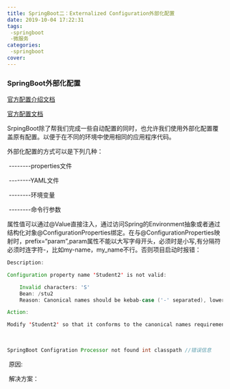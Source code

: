```yaml
---
title: SpringBoot二：Externalized Configuration外部化配置
date: 2019-10-04 17:22:31
tags:
 -springboot
 -微服务
categories:
 -springboot
cover: 
---
```


### SpringBoot外部化配置

[官方配置介绍文档](https://docs.spring.io/spring-boot/docs/2.1.9.RELEASE/reference/html/boot-features-external-config.html )

[官方配置文档](https://docs.spring.io/spring-boot/docs/current/reference/html/common-application-properties.html)

SrpingBoot除了帮我们完成一些自动配置的同时，也允许我们使用外部化配置覆盖原有配置。以便于在不同的环境中使用相同的应用程序代码。

外部化配置的方式可以是下列几种：

​				--------properties文件

​				--------YAML文件

​				--------环境变量

​				--------命令行参数

属性值可以通过@Value直接注入，通过访问Spring的Environment抽象或者通过结构化对象@ConfigurationProperties绑定。在与@ConfigurationProperties映射时，prefix=“param”,param属性不能以大写字母开头，必须时是小写,有分隔符必须时连字符-，比如my-name，my_name不行。否则项目启动时报错：

```java
Description:

Configuration property name 'Student2' is not valid:

    Invalid characters: 'S'
    Bean: /stu2
    Reason: Canonical names should be kebab-case ('-' separated), lowercase alpha-numeric characters and must start with a letter

Action:

Modify 'Student2' so that it conforms to the canonical names requirements.
```



​	

```java
SpringBoot Configration Processor not found int classpath //错误信息
```

​	原因:

​	解决方案：